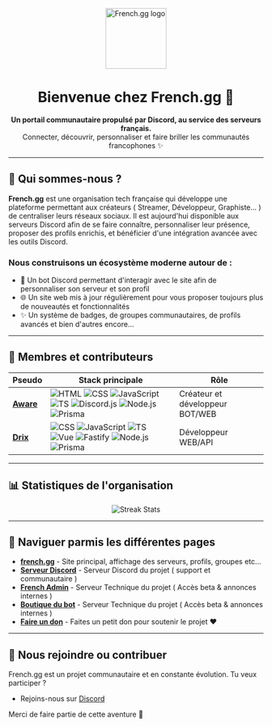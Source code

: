 <!-- .github/profile/README.md -->

<p align="center">
  <img src="https://i.french.gg/branding/french-color.svg" width="120" alt="French.gg logo">
</p>

<h1 align="center">Bienvenue chez French.gg 🌟</h1>

<p align="center">
  <b>Un portail communautaire propulsé par Discord, au service des serveurs français.</b><br>
  Connecter, découvrir, personnaliser et faire briller les communautés francophones ✨
</p>

---

## 📄 Qui sommes-nous ?

**French.gg** est une organisation tech française qui développe une plateforme permettant aux créateurs ( Streamer, Développeur, Graphiste... ) de centraliser leurs réseaux sociaux.
Il est aujourd'hui disponible aux serveurs Discord afin de se faire connaître, personnaliser leur présence, proposer des profils enrichis, et bénéficier d'une intégration avancée avec les outils Discord.

### Nous construisons un écosystème moderne autour de :
- 🚀 Un bot Discord permettant d'interagir avec le site afin de personnaliser son serveur et son profil
- 🌐 Un site web mis à jour régulièrement pour vous proposer toujours plus de nouveautés et fonctionnalités
- ✨ Un système de badges, de groupes communautaires, de profils avancés et bien d'autres encore...

---

## 👥 Membres et contributeurs

| Pseudo         | Stack principale                    | Rôle            |
|----------------|-------------------------------------|------------------|
| **[Aware](https://github.com/awareeeee)** | ![HTML](https://img.shields.io/badge/-HTML5-E34F26?style=flat&logo=html5&logoColor=white) ![CSS](https://img.shields.io/badge/-CSS3-1572B6?style=flat&logo=css3) ![JavaScript](https://img.shields.io/badge/-JavaScript-F7DF1E?style=flat&logo=javascript&logoColor=black) ![TS](https://img.shields.io/badge/-TypeScript-3178C6?style=flat&logo=typescript&logoColor=white)  ![Discord.js](https://img.shields.io/badge/-Discord.js-5865F2?style=flat&logo=discord&logoColor=white) ![Node.js](https://img.shields.io/badge/-Node.js-339933?style=flat&logo=node.js&logoColor=white) ![Prisma](https://img.shields.io/badge/-Prisma-2D3748?style=flat&logo=prisma) | Créateur et développeur BOT/WEB |
| **[Drix](https://github.com/furoxfufu)** | ![CSS](https://img.shields.io/badge/-CSS3-1572B6?style=flat&logo=css3) ![JavaScript](https://img.shields.io/badge/-JavaScript-F7DF1E?style=flat&logo=javascript&logoColor=black) ![TS](https://img.shields.io/badge/-TypeScript-3178C6?style=flat&logo=typescript&logoColor=white) ![Vue](https://img.shields.io/badge/-Vue.js-4FC08D?style=flat&logo=vue.js&logoColor=white) ![Fastify](https://img.shields.io/badge/-Fastify-000000?style=flat&logo=fastify&logoColor=white) ![Node.js](https://img.shields.io/badge/-Node.js-339933?style=flat&logo=node.js&logoColor=white) ![Prisma](https://img.shields.io/badge/-Prisma-2D3748?style=flat&logo=prisma) | Développeur WEB/API |

---

## 📊 Statistiques de l'organisation

<p align="center">
  <img src="https://streak-stats.demolab.com?user=French-gg&theme=tokyonight_duo&hide_border=true&date_format=M%20j%5B%2C%20Y%5D" alt="Streak Stats">
</p>

---

## 🚀 Naviguer parmis les différentes pages

- [**french.gg**](https://french.gg) - Site principal, affichage des serveurs, profils, groupes etc...
- [**Serveur Discord**](https://discord.gg/kEUEzkud6v) - Serveur Discord du projet ( support et communautaire )
- [**French Admin**](https://discord.gg/xhXeVK7SpG) - Serveur Technique du projet ( Accès beta & annonces internes )
- [**Boutique du bot**](https://discord.com/discovery/applications/1313443824483307531/store) - Serveur Technique du projet ( Accès beta & annonces internes )
- [**Faire un don**](https://www.paypal.me/eliottdlv) - Faites un petit don pour soutenir le projet ❤️


---

## 🌟 Nous rejoindre ou contribuer

French.gg est un projet communautaire et en constante évolution.
Tu veux participer ? 

- Rejoins-nous sur [Discord](https://discord.gg/kEUEzku6v)

Merci de faire partie de cette aventure 💜
